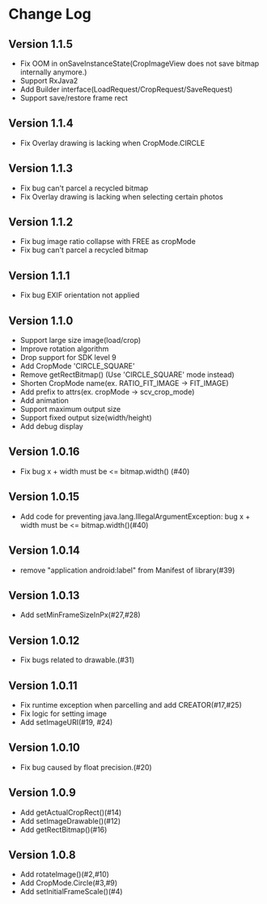Change Log
=========
## Version 1.1.5
* Fix OOM in onSaveInstanceState(CropImageView does not save bitmap internally anymore.)
* Support RxJava2
* Add Builder interface(LoadRequest/CropRequest/SaveRequest)
* Support save/restore frame rect

## Version 1.1.4
* Fix Overlay drawing is lacking when CropMode.CIRCLE

## Version 1.1.3
* Fix bug can't parcel a recycled bitmap
* Fix Overlay drawing is lacking when selecting certain photos

## Version 1.1.2
* Fix bug image ratio collapse with FREE as cropMode
* Fix bug can't parcel a recycled bitmap

## Version 1.1.1
* Fix bug EXIF orientation not applied

## Version 1.1.0
* Support large size image(load/crop)
* Improve rotation algorithm
* Drop support for SDK level 9
* Add CropMode 'CIRCLE_SQUARE'
* Remove getRectBitmap() (Use 'CIRCLE_SQUARE' mode instead)
* Shorten CropMode name(ex. RATIO_FIT_IMAGE -> FIT_IMAGE)
* Add prefix to attrs(ex. cropMode -> scv_crop_mode)
* Add animation
* Support maximum output size
* Support fixed output size(width/height)
* Add debug display

## Version 1.0.16
* Fix bug x + width must be <= bitmap.width() (#40)

## Version 1.0.15
* Add code for preventing java.lang.IllegalArgumentException: bug x + width must be <= bitmap.width()(#40)

## Version 1.0.14
* remove "application android:label" from Manifest of library(#39)

## Version 1.0.13
* Add setMinFrameSizeInPx(#27,#28)

## Version 1.0.12
* Fix bugs related to drawable.(#31)

## Version 1.0.11
* Fix runtime exception when parcelling and add CREATOR(#17,#25)
* Fix logic for setting image
* Add setImageURI(#19, #24)

## Version 1.0.10
* Fix bug caused by float precision.(#20)

## Version 1.0.9

* Add getActualCropRect()(#14)
* Add setImageDrawable()(#12)
* Add getRectBitmap()(#16)

## Version 1.0.8

* Add rotateImage()(#2,#10)
* Add CropMode.Circle(#3,#9)
* Add setInitialFrameScale()(#4)
